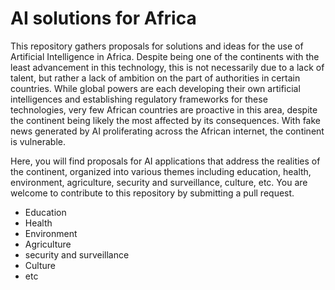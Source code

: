 # AI solutions for Africa

This repository gathers proposals for solutions and ideas for the use of Artificial Intelligence in Africa. Despite being one of the continents with the least advancement in this technology, this is not necessarily due to a lack of talent, but rather a lack of ambition on the part of authorities in certain countries. While global powers are each developing their own artificial intelligences and establishing regulatory frameworks for these technologies, very few African countries are proactive in this area, despite the continent being likely the most affected by its consequences. With fake news generated by AI proliferating across the African internet, the continent is vulnerable.

Here, you will find proposals for AI applications that address the realities of the continent, organized into various themes including education, health, environment, agriculture, security and surveillance, culture, etc. You are welcome to contribute to this repository by submitting a pull request.

- Education
- Health
- Environment
- Agriculture
- security and surveillance
- Culture
- etc

